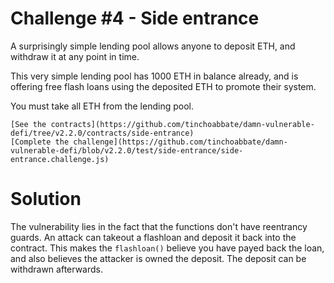 # Challenge #4 - Side entrance

A surprisingly simple lending pool allows anyone to deposit ETH, and withdraw it at any point in time.

This very simple lending pool has 1000 ETH in balance already, and is offering free flash loans using the deposited ETH to promote their system.

You must take all ETH from the lending pool.

    [See the contracts](https://github.com/tinchoabbate/damn-vulnerable-defi/tree/v2.2.0/contracts/side-entrance)
    [Complete the challenge](https://github.com/tinchoabbate/damn-vulnerable-defi/blob/v2.2.0/test/side-entrance/side-entrance.challenge.js)

# Solution

The vulnerability lies in the fact that the functions don't have reentrancy guards. An attack can takeout a flashloan and deposit it back into the contract. This makes the `flashloan()` believe you have payed back the loan, and also believes the attacker is owned the deposit. The deposit can be withdrawn afterwards.
